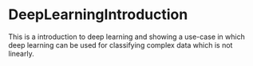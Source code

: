 # DeepLearningIntroduction
This is a introduction to deep learning and showing a use-case in which deep learning can be used for classifying complex data which is not linearly.
